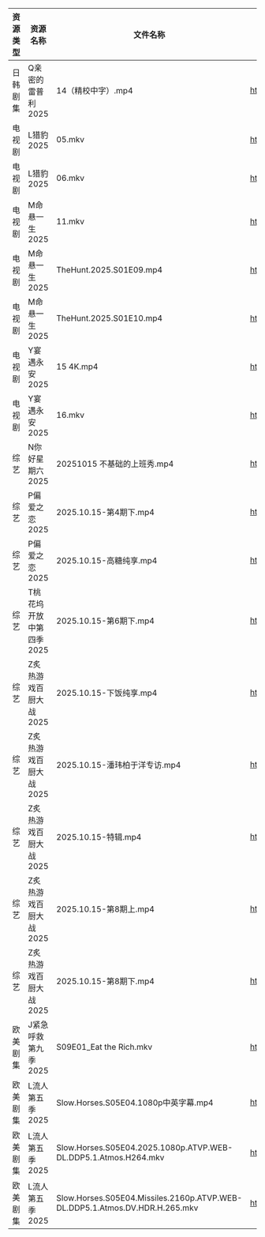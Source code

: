 | 资源类型 | 资源名称           | 文件名称                                                                        | 分享链接                                 | 更新时间                |
| ---- | -------------- | --------------------------------------------------------------------------- | ------------------------------------ | ------------------- |
| 日韩剧集 | Q亲密的雷普利2025    | 14（精校中字）.mp4                                                                | https://pan.quark.cn/s/8cb9fd7634af  | 2025-10-15 12:24:14 |
| 电视剧  | L猎豹2025        | 05.mkv                                                                      | https://www.alipan.com/s/XWdZ5WKRyHt | 2025-10-15 20:04:15 |
| 电视剧  | L猎豹2025        | 06.mkv                                                                      | https://www.alipan.com/s/XWdZ5WKRyHt | 2025-10-15 20:04:15 |
| 电视剧  | M命悬一生2025      | 11.mkv                                                                      | https://www.alipan.com/s/KBiWrF4oxcw | 2025-10-15 19:01:02 |
| 电视剧  | M命悬一生2025      | TheHunt.2025.S01E09.mp4                                                     | https://www.alipan.com/s/KBiWrF4oxcw | 2025-10-15 19:01:01 |
| 电视剧  | M命悬一生2025      | TheHunt.2025.S01E10.mp4                                                     | https://www.alipan.com/s/KBiWrF4oxcw | 2025-10-15 19:01:01 |
| 电视剧  | Y宴遇永安2025      | 15 4K.mp4                                                                   | https://www.alipan.com/s/VE78Z2R4ZAM | 2025-10-15 19:04:55 |
| 电视剧  | Y宴遇永安2025      | 16.mkv                                                                      | https://www.alipan.com/s/VE78Z2R4ZAM | 2025-10-15 19:04:55 |
| 综艺   | N你好星期六2025     | 20251015 不基础的上班秀.mp4                                                        | https://pan.quark.cn/s/7470ba1e3c80  | 2025-10-15 16:31:30 |
| 综艺   | P偏爱之恋2025      | 2025.10.15-第4期下.mp4                                                         | https://pan.quark.cn/s/2023e0def11e  | 2025-10-15 12:31:53 |
| 综艺   | P偏爱之恋2025      | 2025.10.15-高糖纯享.mp4                                                         | https://pan.quark.cn/s/2023e0def11e  | 2025-10-15 12:31:56 |
| 综艺   | T桃花坞开放中第四季2025 | 2025.10.15-第6期下.mp4                                                         | https://pan.quark.cn/s/8b7ce4026740  | 2025-10-15 19:33:15 |
| 综艺   | Z炙热游戏百厨大战2025  | 2025.10.15-下饭纯享.mp4                                                         | https://pan.quark.cn/s/22ce3991a592  | 2025-10-15 16:34:48 |
| 综艺   | Z炙热游戏百厨大战2025  | 2025.10.15-潘玮柏于洋专访.mp4                                                      | https://pan.quark.cn/s/22ce3991a592  | 2025-10-15 16:34:39 |
| 综艺   | Z炙热游戏百厨大战2025  | 2025.10.15-特辑.mp4                                                           | https://pan.quark.cn/s/22ce3991a592  | 2025-10-15 16:34:46 |
| 综艺   | Z炙热游戏百厨大战2025  | 2025.10.15-第8期上.mp4                                                         | https://pan.quark.cn/s/22ce3991a592  | 2025-10-15 16:34:43 |
| 综艺   | Z炙热游戏百厨大战2025  | 2025.10.15-第8期下.mp4                                                         | https://pan.quark.cn/s/22ce3991a592  | 2025-10-15 16:34:53 |
| 欧美剧集 | J紧急呼救第九季2025   | S09E01_Eat the Rich.mkv                                                     | https://pan.quark.cn/s/434ae231f0c8  | 2025-10-15 19:21:53 |
| 欧美剧集 | L流人第五季2025     | Slow.Horses.S05E04.1080p中英字幕.mp4                                            | https://pan.quark.cn/s/eea649ba4ed4  | 2025-10-15 12:22:47 |
| 欧美剧集 | L流人第五季2025     | Slow.Horses.S05E04.2025.1080p.ATVP.WEB-DL.DDP5.1.Atmos.H264.mkv             | https://pan.quark.cn/s/eea649ba4ed4  | 2025-10-15 16:22:39 |
| 欧美剧集 | L流人第五季2025     | Slow.Horses.S05E04.Missiles.2160p.ATVP.WEB-DL.DDP5.1.Atmos.DV.HDR.H.265.mkv | https://pan.quark.cn/s/eea649ba4ed4  | 2025-10-15 12:22:43 |
